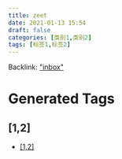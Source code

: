 ```yaml
---
title: zeet
date: 2021-01-13 15:54
draft: false
categories: [类别1,类别2]
tags: [标签1,标签2]
---
```


Backlink: ["inbox"](/inbox)




# Generated Tags

## [1,2]

- [[1,2]](inbox#[1,2])
